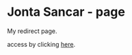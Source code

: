 # Jonta Sancar - page

My redirect page.

access by clicking [here](https://jonta-sancar.vercel.app/pt).
